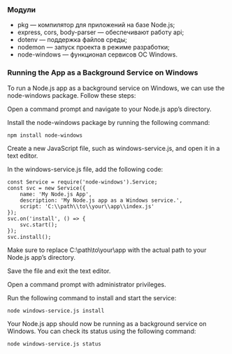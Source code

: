### Модули

- pkg — компилятор для приложений на базе Node.js;
- express, cors, body-parser — обеспечивают работу api;
- dotenv — поддержка файлов среды;
- nodemon — запуск проекта в режиме разработки;
- node-windows — функционал сервисов ОС Windows.

### Running the App as a Background Service on Windows

To run a Node.js app as a background service on Windows, we can use the node-windows package. Follow these steps:

Open a command prompt and navigate to your Node.js app’s directory.

Install the node-windows package by running the following command:

```npm install node-windows```

Create a new JavaScript file, such as windows-service.js, and open it in a text editor.

In the windows-service.js file, add the following code:

```
const Service = require('node-windows').Service;
const svc = new Service({
    name: 'My Node.js App',
    description: 'My Node.js app as a Windows service.',
    script: 'C:\\path\\to\\your\\app\\index.js'
});
svc.on('install', () => {
    svc.start();
});
svc.install();
```

Make sure to replace C:\\path\\to\\your\\app with the actual path to your Node.js app’s directory.

Save the file and exit the text editor.

Open a command prompt with administrator privileges.

Run the following command to install and start the service:

```node windows-service.js install```

Your Node.js app should now be running as a background service on Windows. You can check its status using the following command:

```node windows-service.js status```
